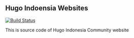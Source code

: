 ## Hugo Indoensia Websites

[![Build Status](https://travis-ci.org/gohugoid/gohugoid-web.svg?branch=master)](https://travis-ci.org/gohugoid/gohugoid-web)

This is source code of Hugo Indonesia Community website

